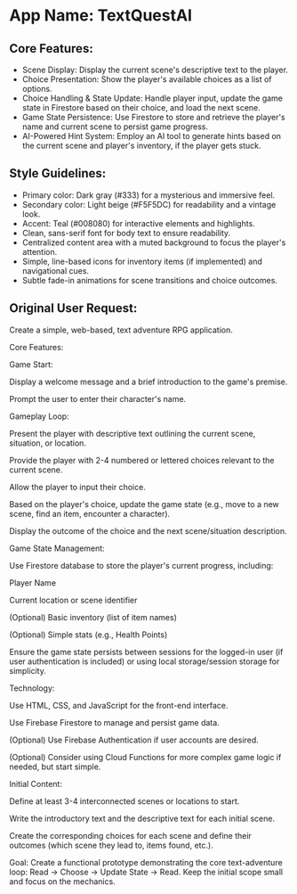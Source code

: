 # **App Name**: TextQuestAI

## Core Features:

- Scene Display: Display the current scene's descriptive text to the player.
- Choice Presentation: Show the player's available choices as a list of options.
- Choice Handling & State Update: Handle player input, update the game state in Firestore based on their choice, and load the next scene.
- Game State Persistence: Use Firestore to store and retrieve the player's name and current scene to persist game progress.
- AI-Powered Hint System: Employ an AI tool to generate hints based on the current scene and player's inventory, if the player gets stuck.

## Style Guidelines:

- Primary color: Dark gray (#333) for a mysterious and immersive feel.
- Secondary color: Light beige (#F5F5DC) for readability and a vintage look.
- Accent: Teal (#008080) for interactive elements and highlights.
- Clean, sans-serif font for body text to ensure readability.
- Centralized content area with a muted background to focus the player's attention.
- Simple, line-based icons for inventory items (if implemented) and navigational cues.
- Subtle fade-in animations for scene transitions and choice outcomes.

## Original User Request:
Create a simple, web-based, text adventure RPG application.

Core Features:

Game Start:

Display a welcome message and a brief introduction to the game's premise.

Prompt the user to enter their character's name.

Gameplay Loop:

Present the player with descriptive text outlining the current scene, situation, or location.

Provide the player with 2-4 numbered or lettered choices relevant to the current scene.

Allow the player to input their choice.

Based on the player's choice, update the game state (e.g., move to a new scene, find an item, encounter a character).

Display the outcome of the choice and the next scene/situation description.

Game State Management:

Use Firestore database to store the player's current progress, including:

Player Name

Current location or scene identifier

(Optional) Basic inventory (list of item names)

(Optional) Simple stats (e.g., Health Points)

Ensure the game state persists between sessions for the logged-in user (if user authentication is included) or using local storage/session storage for simplicity.

Technology:

Use HTML, CSS, and JavaScript for the front-end interface.

Use Firebase Firestore to manage and persist game data.

(Optional) Use Firebase Authentication if user accounts are desired.

(Optional) Consider using Cloud Functions for more complex game logic if needed, but start simple.

Initial Content:

Define at least 3-4 interconnected scenes or locations to start.

Write the introductory text and the descriptive text for each initial scene.

Create the corresponding choices for each scene and define their outcomes (which scene they lead to, items found, etc.).

Goal: Create a functional prototype demonstrating the core text-adventure loop: Read -> Choose -> Update State -> Read. Keep the initial scope small and focus on the mechanics.
  